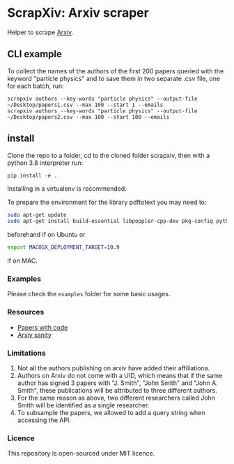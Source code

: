 # ScrapXiv: Arxiv scraper

Helper to scrape [Arxiv](arxiv.org).

## CLI example

To collect the names of the authors of the first 200 papers queried with the keyword "particle physics" and to save them in two separate .csv file, one for each batch, run:
```
scrapxiv authors --key-words "particle physics" --output-file ~/Desktop/papers1.csv --max 100 --start 1 --emails
scrapxiv authors --key-words "particle physics" --output-file ~/Desktop/papers2.csv --max 100 --start 100 --emails
```

## install

Clone the repo to a folder, cd to the cloned folder scrapxiv, then with a python 3.8 interpreter run:
```
pip install -e .
```
Installing in a virtualenv is recommended.

To prepare the environment for the library pdftotext you may need to:

```bash
sudo apt-get update
sudo apt-get install build-essential libpoppler-cpp-dev pkg-config python-dev
```
beforehand if on Ubuntu or

```bash
export MACOSX_DEPLOYMENT_TARGET=10.9
```
if on MAC.

### Examples

Please check the `examples` folder for some basic usages.

### Resources

+ [Papers with code](https://medium.com/paperswithcode/a-home-for-results-in-ml-e25681c598dc)
+ [Arxiv sanity](http://www.arxiv-sanity.com/)


### Limitations
1. Not all the authors publishing on arxiv have added their affiliationa.
2. Authors on Arxiv do not come with a UID, which means that if the same author has signed 3 papers with "J. Smith", "John Smith" and "John A. Smith", these publications will be attributed to three different authors.
3. For the same reason as above, two different researchers called John Smith will be identified as a single researcher.
4. To subsample the papers, we allowed to add a query string when accessing the API.

### Licence

This repository is open-sourced under MIT licence.
